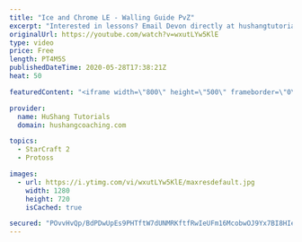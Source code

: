 ```yaml
---
title: "Ice and Chrome LE - Walling Guide PvZ"
excerpt: "Interested in lessons? Email Devon directly at hushangtutorials@outlook.com ------------------------------------------------------------------------------------------------------- Want to support HuShang Tutorials directly? Patreon is a website where you can contribute a monthly donation that will help"
originalUrl: https://youtube.com/watch?v=wxutLYw5KlE
type: video
price: Free
length: PT4M5S
publishedDateTime: 2020-05-28T17:38:21Z
heat: 50

featuredContent: "<iframe width=\"800\" height=\"500\" frameborder=\"0\" src=\"https://www.youtube.com/embed/wxutLYw5KlE\" allow=\"accelerometer; autoplay; encrypted-media; gyroscope; picture-in-picture\" allowfullscreen></iframe>"

provider:
  name: HuShang Tutorials
  domain: hushangcoaching.com

topics:
  - StarCraft 2
  - Protoss

images:
  - url: https://i.ytimg.com/vi/wxutLYw5KlE/maxresdefault.jpg
    width: 1280
    height: 720
    isCached: true

secured: "POvvHvQp/BdPDwUpEs9PHTftW7dUNMRKftfRwIeUFm16McobwOJ9Yx7BI8HIekwUqoOWgF1f9ej+Z+YPN/oeOV/xktBwDOKOoPr6ZfctdnauA+2DorF6t7pKqjqw+zNq1mOICyLX0b/H74HVQBkfH0VVW4k1wPzo07l4GF6ibD0wg+ND/aXTEwuGtN5C0TtBMr3QXPHPGTuogE0j0Rvh6KmgRgHuz0DzqtPHmROyZlCrXj3FfXwy3fqUYQ0HeG1Ldnz+/OOHFDblbGOQE+VCDYDLIRcQsM0SoMZj1+EDq/+KjxTesY8ai+WzFAlha0jOxW1c1Rs8QS/1EmpUqvp7sCv+G0VXGNglio41rtAL98X8S3dL+G2HxPDehMlyBuf6ZdxMElV5wXKnQqlrP0RkGFhtsWFU3rPrTi/2+Nbgx64=;3J8uuA14xbZVQMUgsLHDGA=="
---
```


